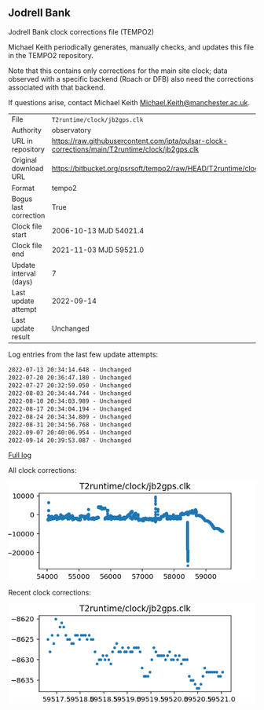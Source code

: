 
## Jodrell Bank

Jodrell Bank clock corrections file (TEMPO2)

Michael Keith periodically generates, manually checks, and updates
this file in the TEMPO2 repository.

Note that this contains only corrections for the main site clock;
data observed with a specific backend (Roach or DFB) also
need the corrections associated with that backend.

If questions arise, contact Michael Keith
<Michael.Keith@manchester.ac.uk>.

|     |     |
|:--- |:--- |
| File | `T2runtime/clock/jb2gps.clk` |
| Authority | observatory |
| URL in repository | <https://raw.githubusercontent.com/ipta/pulsar-clock-corrections/main/T2runtime/clock/jb2gps.clk> |
| Original download URL | <https://bitbucket.org/psrsoft/tempo2/raw/HEAD/T2runtime/clock/jb2gps.clk> |
| Format | tempo2 |
| Bogus last correction | True |
| Clock file start | 2006-10-13 MJD 54021.4 |
| Clock file end | 2021-11-03 MJD 59521.0 |
| Update interval (days) | 7 |
| Last update attempt | 2022-09-14 |
| Last update result | Unchanged |

Log entries from the last few update attempts:
```
2022-07-13 20:34:14.648 - Unchanged
2022-07-20 20:36:47.180 - Unchanged
2022-07-27 20:32:59.050 - Unchanged
2022-08-03 20:34:44.744 - Unchanged
2022-08-10 20:34:03.989 - Unchanged
2022-08-17 20:34:04.194 - Unchanged
2022-08-24 20:34:34.809 - Unchanged
2022-08-31 20:34:56.768 - Unchanged
2022-09-07 20:40:06.954 - Unchanged
2022-09-14 20:39:53.087 - Unchanged
```
[Full log](https://raw.githubusercontent.com/ipta/pulsar-clock-corrections/main/log/T2runtime/clock/jb2gps.clk.log)


All clock corrections:

![plot of all clock corrections](jb2gps.clk.png "All corrections")

Recent clock corrections:

![plot of recent clock corrections](jb2gps.clk.short.png "Recent corrections")

